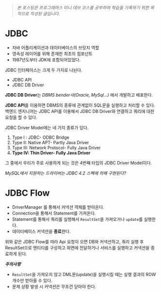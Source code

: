 >_본 포스팅은 프로그래머스 미니 데브 코스를 공부하며 
학습을 기록하기 위한 목적으로 작성된 글입니다._


# **JDBC**
- 자바 어플리케이션과 데이터베이스의 브릿지 역할
- 영속성 레이어를 위해 존재한 최초의 컴포넌트
- 1987년도부터 JDK에 포함되어있었다.


JDBC 인터페이스는 크게 두 가지로 나뉜다.
- JDBC API
- JDBC DB Driver

**JDBC DB Driver**는 _DBMS bender사(Oracle, MySql...)_ 에서 개발하고 배포한다.

**JDBC API**를 이용하면 DBMS의 종류에 관계없이 SQL문을 실행하고 처리할 수 있다.
백엔드 엔지니어는 JDBC API를 이용해서 JDBC DB Driver와 연결하고 쿼리에 대한 요청을 할 수 있다.


JDBC Driver Model에는 네 가지 종류가 있다.

1. Type I : JDBC- ODBC Bridge
2. Type II: Native APT- Partly Java Driver
3. Type III: Network Protocol- Fully Java Driver
4. **Type IV: Thin Driver- Fully Java Driver**

그 중에서 우리가 주로 사용하게 되는 것은 4번째 타입의 JDBC Driver Model이다.

_MySQL에서 지원하는 드라이버는 JDBC 4.2 스펙에 의해 구현된다?_



# JDBC Flow


- DriverManager 를 통해서 커넥션 객체를 받아온다.
- Connection을 통해서 Statement를 가져온다.
- Statement를 통해서 쿼리를 실행해서 `ResultSet`을 가져오거나 `update`를 실행한다.
- 데이터베이스 커넥션을 **종료**한다.

위와 같은 JDBC Flow를 따라 
Api 요청이 오면 DB와 커넥션하고, 
쿼리 실행 후 ResultSet으로 엔티티를 구성하고 
화면에 전달하거나 서비스를 실행하고
커넥션을 종료하게 된다.

**_주의사항_**
- `ResultSet`을 가져오지 않고 DML문(update)을 실행시킬 때는
실행 결과의 ROW 개수만 받아올 수 있다.
- 문제 상황 발생 시 커넥션은 무조건 닫아야 한다.

